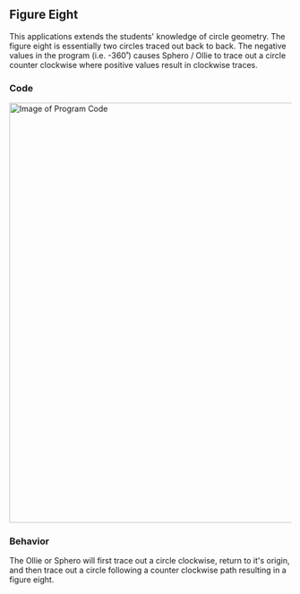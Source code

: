 ## Figure Eight
This applications extends the students' knowledge of circle geometry. The figure eight is essentially two circles traced out back to back. The negative values in the program (i.e. -360˚) causes Sphero / Ollie to trace out a circle counter clockwise where positive values result in clockwise traces.

### Code

<img src="https://github.com/DaveKT/ToT-Robotics-Sphero/raw/master/docs/Examples/FigueEight.png" alt="Image of Program Code" style="Height: 750px;"/>


### Behavior
The Ollie or Sphero will first trace out a circle clockwise, return to it's origin, and then trace out a circle following a counter clockwise path resulting in a figure eight.
